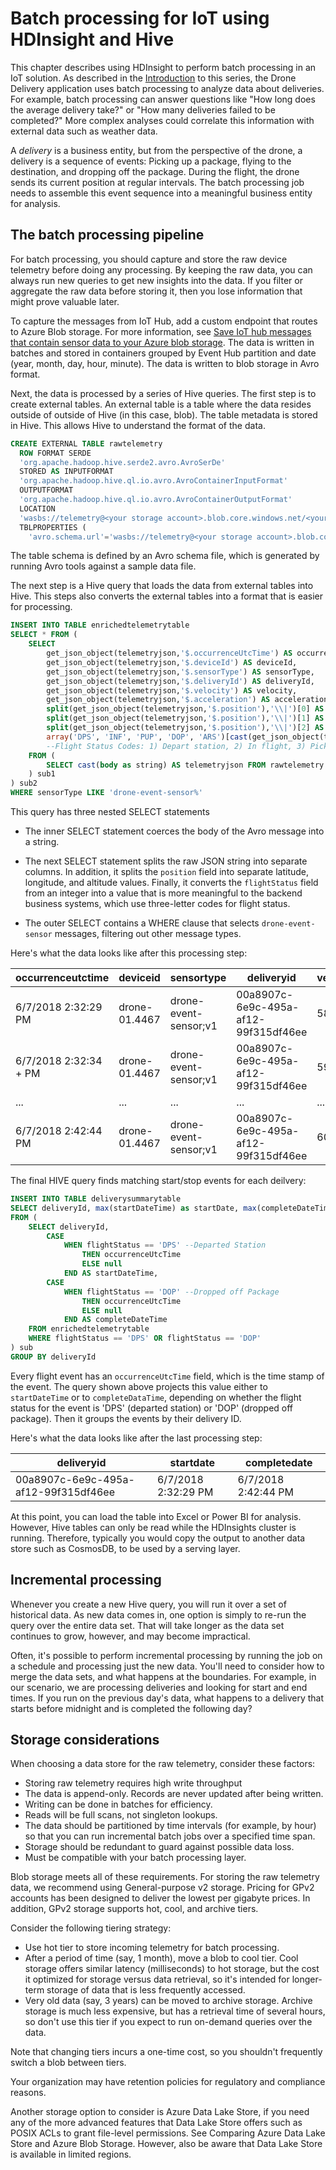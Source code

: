 # Batch processing for IoT using HDInsight and Hive


This chapter describes using HDInsight to perform batch processing in an IoT solution. As described in the [Introduction](./index.md) to this series, the Drone Delivery application uses batch processing to analyze data about deliveries. For example, batch processing can answer questions like "How long does the average delivery take?" or "How many deliveries failed to be completed?" More complex analyses could correlate this information with external data such as weather data.

A *delivery* is a business entity, but from the perspective of the drone, a delivery is a sequence of events: Picking up a package, flying to the destination, and dropping off the package. During the flight, the drone sends its current position at regular intervals. The batch processing job needs to assemble this event sequence into a meaningful business entity for analysis.


## The batch processing pipeline

For batch processing, you should capture and store the raw device telemetry before doing any processing. By keeping the raw data, you can always run new queries to get new insights into the data. If you filter or aggregate the raw data before storing it, then you lose information that might prove valuable later.

To capture the messages from IoT Hub, add a custom endpoint that routes to Azure Blob storage. For more information, see [Save IoT hub messages that contain sensor data to your Azure blob storage](https://docs.microsoft.com/en-us/azure/iot-hub/iot-hub-store-data-in-azure-table-storage). The data is written in batches and stored in containers grouped by Event Hub partition and date (year, month, day, hour, minute). The data is written to blob storage in Avro format.

Next, the data is processed by a series of Hive queries. The first step is to create external tables. An external table is a table where the data resides outside of outside of Hive (in this case, blob). The table metadata is stored in Hive. This allows Hive to understand the format of the data. 

```sql
CREATE EXTERNAL TABLE rawtelemetry
  ROW FORMAT SERDE
  'org.apache.hadoop.hive.serde2.avro.AvroSerDe'
  STORED AS INPUTFORMAT
  'org.apache.hadoop.hive.ql.io.avro.AvroContainerInputFormat'
  OUTPUTFORMAT
  'org.apache.hadoop.hive.ql.io.avro.AvroContainerOutputFormat'
  LOCATION
  'wasbs://telemetry@<your storage account>.blob.core.windows.net/<your IoT Hub name>/'
  TBLPROPERTIES (
    'avro.schema.url'='wasbs://telemetry@<your storage account>.blob.core.windows.net/telemetry.avsc');
```

The table schema is defined by an Avro schema file, which is generated by running Avro tools against a sample data file. 

The next step is a Hive query that loads the data from external tables into Hive. This steps also converts the external tables into a format that is easier for processing.

```sql
INSERT INTO TABLE enrichedtelemetrytable
SELECT * FROM (
    SELECT
        get_json_object(telemetryjson,'$.occurrenceUtcTime') AS occurrenceUtcTime,
        get_json_object(telemetryjson,'$.deviceId') AS deviceId,	  
        get_json_object(telemetryjson,'$.sensorType') AS sensorType,
        get_json_object(telemetryjson,'$.deliveryId') AS deliveryId,
        get_json_object(telemetryjson,'$.velocity') AS velocity,
        get_json_object(telemetryjson,'$.acceleration') AS acceleration,
        split(get_json_object(telemetryjson,'$.position'),'\\|')[0] AS latitude,
        split(get_json_object(telemetryjson,'$.position'),'\\|')[1] AS longitude,
        split(get_json_object(telemetryjson,'$.position'),'\\|')[2] AS altitude,
        array('DPS', 'INF', 'PUP', 'DOP', 'ARS')[cast(get_json_object(telemetryjson,'$.flightStatus') AS int)] AS flightStatus
	    --Flight Status Codes: 1) Depart station, 2) In flight, 3) Picked up package, 4) Dropped off package, 5) Arrived at station
    FROM (
	    SELECT cast(body as string) AS telemetryjson FROM rawtelemetry
    ) sub1
) sub2
WHERE sensorType LIKE 'drone-event-sensor%'
```

This query has three nested SELECT statements

- The inner SELECT statement coerces the body of the Avro message into a string.

- The next SELECT statement splits the raw JSON string into separate columns. In addition, it splits the `position` field into separate latitude, longitude, and altitude values. Finally, it converts the `flightStatus` field from an integer into a value that is more meaningful to the backend business systems, which use three-letter codes for flight status.

- The outer SELECT contains a WHERE clause that selects `drone-event-sensor` messages, filtering out other message types.

Here's what the data looks like after this processing step:

| occurrenceutctime	| deviceid | sensortype | deliveryid | velocity | acceleration | latitude | longitude | altitude | flightstatus |
| ---- | ---- | ---- | ---- | ---- | ---- | ---- | ---- | ---- | ---- |
| 6/7/2018 2:32:29 PM | drone-01.4467 | drone-event-sensor;v1 | 00a8907c-6e9c-495a-af12-99f315df46ee | 58.69 | 2.49 | 47.603006 | -122.004185 | 494.99 | DPS |
| 6/7/2018 2:32:34 + PM | drone-01.4467 | drone-event-sensor;v1 | 00a8907c-6e9c-495a-af12-99f315df46ee | 59.3 | 2.5 | 47.603008 | 122.00414 | 494.98 | INF |
| ... | ... | ... | ... | ... | ... | ... | ... | ... | ... |
| 6/7/2018 2:42:44 PM | drone-01.4467 | drone-event-sensor;v1 | 00a8907c-6e9c-495a-af12-99f315df46ee | 60.3 | 2.5 | 47.678758 | -121.891975 | 494.99 | DOP |



The final HIVE query finds matching start/stop events for each deilvery:

```sql
INSERT INTO TABLE deliverysummarytable
SELECT deliveryId, max(startDateTime) as startDate, max(completeDateTime) as completeDate
FROM (
    SELECT deliveryId,
        CASE
            WHEN flightStatus == 'DPS' --Departed Station
                THEN occurrenceUtcTime
                ELSE null
            END AS startDateTime,
        CASE
            WHEN flightStatus == 'DOP' --Dropped off Package
                THEN occurrenceUtcTime
                ELSE null
            END AS completeDateTime
    FROM enrichedtelemetrytable
    WHERE flightStatus == 'DPS' OR flightStatus == 'DOP'
) sub
GROUP BY deliveryId
```
Every flight event has an `occurrenceUtcTime` field, which is the time stamp of the event. The query shown above projects this value either to `startDateTime` or to `completeDataTime`, depending on whether the flight status for the event is 'DPS' (departed station) or 'DOP' (dropped off package). Then it groups the events by their delivery ID.

Here's what the data looks like after the last processing step:

| deliveryid | startdate | completedate |
|------------|-----------|--------------|
| 00a8907c-6e9c-495a-af12-99f315df46ee | 6/7/2018 2:32:29 PM | 6/7/2018 2:42:44 PM |

At this point, you can load the table into Excel or Power BI for analysis. However, Hive tables can only be read while the HDInsights cluster is running. Therefore, typically you would copy the output to another data store such as CosmosDB, to be used by a serving layer.

## Incremental processing

Whenever you create a new Hive query, you will run it over a set of historical data. 
As new data comes in, one option is simply to re-run the query over the entire data set. That will take longer as the data set continues to grow, however, and may become impractical.   

Often, it's possible to perform incremental processing by running the job on a schedule and processing just the new data. You'll need to consider how to merge the data sets, and what happens at the boundaries. For example, in our scenario, we are processing deliveries and looking for start and end times. If you run on the previous day's data, what happens to a delivery that starts before midnight and is completed the following day?

## Storage considerations

When choosing a data store for the raw telemetry, consider these factors:

- Storing raw telemetry requires high write throughput 
- The data is append-only. Records are never updated after being written.
- Writing can be done in batches for efficiency.
- Reads will be full scans, not singleton lookups.
- The data should be partitioned by time intervals (for example, by hour) so that you can run incremental batch jobs over a specified time span.
- Storage should be redundant to guard against possible data loss.
- Must be compatible with your batch processing layer. 

Blob storage meets all of these requirements. For storing the raw telemetry data, we recommend using General-purpose v2 storage. Pricing for GPv2 accounts has been designed to deliver the lowest per gigabyte prices. In addition, GPv2 storage supports hot, cool, and archive tiers.

Consider the following tiering strategy:

- Use hot tier to store incoming telemetry for batch processing. 
- After a period of time (say, 1 month), move a blob to cool tier. Cool storage offers similar latency (milliseconds) to hot storage, but the cost it optimized for storage versus data retrieval, so it's intended for longer-term storage of data that is less frequently accessed.
- Very old data (say, 3 years) can be moved to archive storage. Archive storage is much less expensive, but has a retrieval time of several hours, so don't use this tier if you expect to run on-demand queries over the data.

Note that changing tiers incurs a one-time cost, so you shouldn't frequently switch a blob between tiers.

Your organization may have retention policies for regulatory and compliance reasons. 

Another storage option to consider is Azure Data Lake Store, if you need any of the more advanced features that Data Lake Store offers such as POSIX ACLs to grant file-level permissions. See Comparing Azure Data Lake Store and Azure Blob Storage. However, also be aware that Data Lake Store is available in limited regions. 




